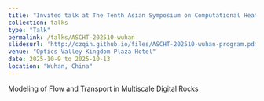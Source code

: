 ```yaml
---
title: "Invited talk at The Tenth Asian Symposium on Computational Heat Transfer and Fluid Flow (第十届亚洲计算传热与流体流动会议)"
collection: talks
type: "Talk"
permalink: /talks/ASCHT-202510-wuhan
slidesurl: 'http://czqin.github.io/files/ASCHT-202510-wuhan-program.pdf'
venue: "Optics Valley Kingdom Plaza Hotel"
date: 2025-10-9 to 2025-10-13
location: "Wuhan, China"
---
```


Modeling of Flow and Transport in Multiscale Digital Rocks

